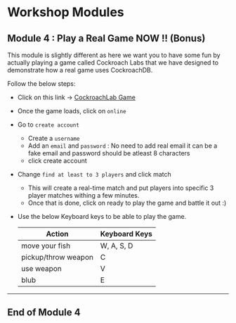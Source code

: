 # Workshop Modules

## Module 4 : Play a Real Game NOW !! (Bonus)

This module is slightly different as here we want you to have some fun by actually playing a game called Cockroach Labs that we have designed to demonstrate how a real game uses CockroachDB. 

Follow the below steps: 

- Click on this link -> [CockroachLab Game](http://ec2-54-163-36-110.compute-1.amazonaws.com/)

- Once the game loads, click on `online`
- Go to `create account`
    - Create a `username`
    - Add an `email` and `password` : No need to add real email it can be a fake email and password should be atleast 8 characters 
    - click create account
- Change `find at least to 3 players` and click match
    - This will create a real-time match and put players into specific 3 player matches withing a few minutes.
    - Once that is done, click on ready to play the game and battle it out :) 

- Use the below Keyboard keys to be able to play the game. 

    | Action     | Keyboard Keys  |
    | ---      | ---       |
    | move your fish | W, A, S, D         |
    | pickup/throw weapon     | C        |
    | use weapon | V        |
    | blub     | E        |

----
End of Module 4
----